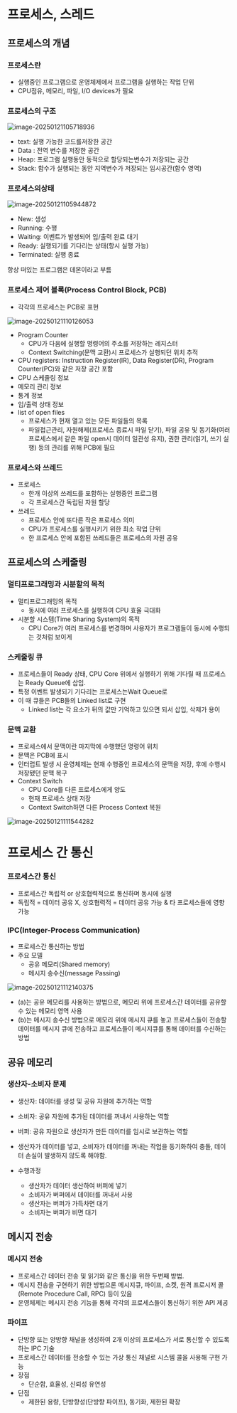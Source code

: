 # 프로세스, 스레드

## 프로세스의 개념

### 프로세스란

- 실행중인 프로그램으로 운영체제에서 프로그램을 실행하는 작업 단위
- CPU점유, 메모리, 파일, I/O devices가 필요

### 프로세스의 구조

![image-20250121105718936](C:\Users\admin1\AppData\Roaming\Typora\typora-user-images\image-20250121105718936.png)

- text: 실행 가능한 코드를저장한 공간
- Data : 전역 변수를 저장한 공간
- Heap: 프로그램 실행동안 동적으로 할당되는변수가 저장되는 공간
- Stack: 함수가 실행되는 동안 지역변수가 저장되는 임시공간(함수 영역)  

### 프로세스의상태

 ![image-20250121105944872](C:\Users\admin1\AppData\Roaming\Typora\typora-user-images\image-20250121105944872.png)

- New: 생성
- Running: 수행
- Waiting: 이벤트가 발생되어 입/출력 완료 대기
- Ready: 실행되기를 기다리는 상태(항시 실행 가능)
- Terminated: 실행 종료

항상 떠있는 프로그램은 데몬이라고 부름

### 프로세스 제어 블록(Process Control Block, PCB)

- 각각의 프로세스는 PCB로 표현

![image-20250121110126053](C:\Users\admin1\AppData\Roaming\Typora\typora-user-images\image-20250121110126053.png)

- Program Counter
  - CPU가 다음에 실행할 명령어의 주소를 저장하는 레지스터
  - Context Switching(문맥 교환)시 프로세스가 실행되던 위치 추적
- CPU registers: Instruction Register(IR), Data Register(DR), Program Counter(PC)와 같은 저장 공간 포함
- CPU 스케줄링 정보
- 메모리 관리 정보
- 통계 정보
- 입/출력 상태 정보
- list of open files
  - 프로세스가 현재 열고 있는 모든 파일들의 목록
  - 파일접근관리, 자원해제(프로세스 종료시 파일 닫기), 파일 공유 및 동기화(여러 프로세스에서 같은 파일 open시 데이터 일관성 유지), 권한 관리(읽기, 쓰기 실행) 등의 관리를 위해 PCB에 필요

### 프로세스와 쓰레드

- 프로세스
  - 한개 이상의 쓰레드를 포함하는 실행중인 프로그램
  - 각 프로세스간 독립된 자원 할당
- 쓰레드
  - 프로세스 안에 또다른 작은 프로세스 의미
  - CPU가 프로세스를 실행시키기 위한 최소 작업 단위
  - 한 프로세스 안에 포함된 쓰레드들은 프로세스의 자원 공유



## 프로세스의 스케줄링

### 멀티프로그래밍과 시분할의 목적

- 멀티프로그래밍의 목적
  - 동시에 여러 프로세스를 실행하여 CPU 효율 극대화
- 시분할 시스템(Time Sharing System)의 목적
  - CPU Core가 여러 프로세스를 변경하며 사용자가 프로그램들이 동시에 수행되는 것처럼 보이게

### 스케줄링 큐

- 프로세스들이 Ready 상태, CPU Core 위에서 실행하기 위해 기다릴 때 프로세스는 Ready Queue에 삽입.
- 특정 이벤트 발생되기 기다리는 프로세스는Wait Queue로
- 이 때 큐들은 PCB들의 Linked list로 구현
  - Linked list는 각 요소가 뒤의 값만 기억하고 있으면 되서 삽입, 삭제가 용이 

### 문맥 교환

- 프로세스에서 문맥이란 마지막에 수행했던 명령어 위치
- 문맥은 PCB에 표시
- 인터럽트 발생 시 운영체제는 현재 수행중인 프로세스의 문맥을 저장, 후에 수행시 저장됐던 문맥 복구
- Context Switch
  - CPU Core를 다른 프로세스에게 양도
  - 현재 프로세스 상태 저장
  - Context Switch하면 다른 Process Context 복원

![image-20250121111544282](C:\Users\admin1\AppData\Roaming\Typora\typora-user-images\image-20250121111544282.png)





# 프로세스 간 통신

### 프로세스간 통신

- 프로세스간 독립적 or 상호협력적으로 통신하며 동시에 실행
- 독립적 = 데이터 공유 X, 상호협력적 = 데이터 공유 가능 & 타 프로세스들에 영향 가능



### IPC(Integer-Process Communication)

- 프로세스간 통신하는 방법
- 주요 모델
  - 공유 메모리(Shared memory)
  - 메시지 송수신(message Passing)

![image-20250121112140375](C:\Users\admin1\AppData\Roaming\Typora\typora-user-images\image-20250121112140375.png)

- (a)는 공유 메모리를 사용하는 방법으로, 메모리 위에 프로세스간 데이터를 공유할 수 있는 메모리 영역 사용
- (b)는 메시지 송수신 방법으로 메모리 위에 메시지 큐를 놓고 프로세스들이 전송할 데이터를 메시지 큐에 전송하고 프로세스들이 메시지큐를 통해 데이터를 수신하는 방법 



## 공유 메모리

### 생산자-소비자 문제

- 생산자: 데이터를 생성 및 공유 자원에 추가하는 역할
- 소비자: 공유 자원에 추가된 데이터를 꺼내서 사용하는 역할
- 버퍼: 공유 자원으로 생산자가 만든 데이터를 임시로 보관하는 역할
- 생산자가 데이터를 넣고, 소비자가 데이터를 꺼내는 작업을 동기화하여 충돌, 데이터 손실이 발생하지 않도록 해야함.

- 수행과정
  - 생산자가 데이터 생산하여 버퍼에 넣기
  - 소비자가 버퍼에서 데이터를 꺼내서 사용
  - 생산자는 버퍼가 가득차면 대기
  - 소비자는 버퍼가 비면 대기

## 메시지 전송

### 메시지 전송

- 프로세스간 데이터 전송 및 읽기와 같은 통신을 위한 두번째 방법.
- 메시지 전송을 구현하기 위한 방법으론 메시지큐, 파이프, 소켓, 원격 프로시저 콜(Remote Procedure Call, RPC) 등이 있음
- 운영체제는 메시지 전송 기능을 통해 각각의 프로세스들이 통신하기 위한 API 제공

### 파이프

- 단방향 또는 양방향 채널을 생성하여 2개 이상의 프로세스가 서로 통신할 수 있도록 하는 IPC 기술
- 프로세스간 데이터를 전송할 수 있는 가상 통신 채널로 시스템 콜을 사용해 구현 가능
- 장점
  - 단순함, 효율성, 신뢰성 유연성
- 단점
  - 제한된 용량, 단방향성(단방향 파이프), 동기화, 제한된 확장